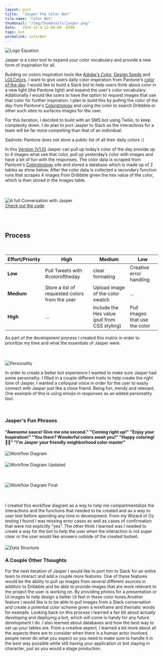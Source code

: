 ```yaml
---
layout: post
title:  "Jasper the Color Bot"
tile-name: "Color Bot"
thumbnail: "/img/thumbnails/jasper.png"
date:   2016-12-4 12:00:00 -0500
tags: bot
permalink: colorBot
---
```


<div class="image-container"><img src="../img/colorBot/intro.svg" alt="Logo Equation" class="image-center"/></div>

Jasper is a color tool to expand your color vocabulary and provide a new form of inspiration for all.

Building on colors inspiration tools like [Adobe's Color](http://color.adobe.com), [Design Seeds](https://www.design-seeds.com/blog/) and [LOLColors](http://www.lolcolors.com). I want to give users daily color inspiration from Pantone's [color of the day](https://www.pantone.com/colorstrology). I would like to build a Slack bot to help users think about color in a new light (the Pantone light) and expand the user's color vocabulary. Additionally I would like users to have the option to request images that use that color for further inspiration. I plan to build this by pulling the color of the day from Pantone's [Colorstrology]( https://www.pantone.com/colorstrology) and using the color to search Dribbble or other such sites to surfaces images for the user.

For this iteration, I decided to build with an SMS bot using Twilio, to keep complexity down. I do plan to port Jasper to Slack as the interactions for a team will be far more compelling than that of an individual.

Sadnote: Pantone does not store a public list of all their daily colors :(

In this [Version (V1.0)]( https://github.com/naher94/rehanbutt.com/releases/tag/V1.0) Jasper can pull up today’s color of the day provide up to 4 images what use that color, pull up yesterday’s color with images and have a bit of fun with the responses. The color data is scraped from Pantone's [Colorstrology](https://www.pantone.com/colorstrology) site and stored a database which is made up of 2 tables as show below. After the color data is collected a secondary function runs that scrapes 4 images from Dribbble given the hex value of the color, which is then stored in the images table.


<div class="image-container" style="margin-top:50px;"><img src="../img/colorBot/conversation.png" alt="A full Conversation with Jasper"/></div>

<div>
<a target="_blank" href="https://github.com/naher94/jasper">
    <div class="colorBotButton contentButton"> Check out the code
    </div>
</a>
</div>

<br><br>

## Process

<br>

| Effort/Priority | High   | Medium    | Low |
| --------------- | ------ | -------   | --- |
| **Low**         | Pull Tweets with #coloroftheday | clear formating | Creative error handling |
| **Medium**      | Store a list of requested colors from the user   |   Upload image of the color swatch | ... |
| **High**        | ...  | Include the Hex value (pull from CSS styling) | Pull images that use the color |

As part of the development process I created this matrix in order to prioritize my time and what the essentials of Jasper were.

<div class="image-container" style="margin-top:50px;"><img src="../img/colorBot/personality.svg" alt="Personality"/></div>

In order to create a better bot experience I wanted to make sure Jasper had some personality. I filled in a couple different traits to help create the right tone of Jasper. I wanted a colloquial voice in order for the user to easily connect with Jasper just like a close friend. Being fun, trendy and relevant. One example of this is using emojis in responses as an added personality tool.

<br>

### Jasper's Fun Phrases

#### "Awesome sauce! Give me one second." "Coming right up!" "Enjoy your Inspiration!" "You there? Wonderful colors await you!" "Happy coloring! 🎨🎉" "I'm Jasper your friendly neighborhood color master"

<div class="small-12 medium-6 large-6 columns image-container" style="margin-top:20px;"><img src="../img/colorBot/workflowDiagram.png" alt="Workflow Diagram"/></div>  

<div class="small-12 medium-6 large-6 columns image-container" style="margin-top:20px; margin-bottom:50px;"><img src="../img/colorBot/workflowDiagramUpdated.png" alt="Workflow Diagram Updated"/></div>

<div class="image-container" style="margin-top:20px; margin-bottom:50px;"><img src="../img/colorBot/workflowDiagramFinal.png" alt="Workflow Diagram Final"/></div>


I created this workflow diagram as a way to help me compartmentalize the interactions and the functions that needed to be created and as a way to user test before spending any time in development. From my Wizard of Oz testing I found I was missing error cases as well as cases of confirmation that were not explicitly “yes”. The other think I learned was I needed to create a way for the bot to help the user when the interaction is not super clear or the user would like answers outside of the created toolset.

<div class="image-container" style="margin-top:20px;"><img src="../img/colorBot/dataStructure.png" alt="Data Structure"/></div>

### A Couple Other Thoughts

For the next iteration of Jasper I would like to port him to Slack for an entire team to interact and add a couple more features. One of these features would be the ability to pull up images from several different sources in addition to Dribbble and be able to provide images that are more relevant to the project the user is working on. By providing photos for a presentation or UI images to help design a better UI feel in these color tones.Another feature I would like is to be able to pull images from a Slack conversation and create a potential color scheme given a wireframe and thematic words for example.
Looking back on this process I learned a fair bit about actually developing and deploying a bot, which will come in handy for any future development I do. I also learned about databases and how the best way to set up your tables are. From a creative aspect, I learned a bit more about all the aspects there are to consider when there is a human actor involved, people never do what you expect so you need to make sure to handle it in the best way possible while still having your application or bot staying in character, just as you would a stage production.

